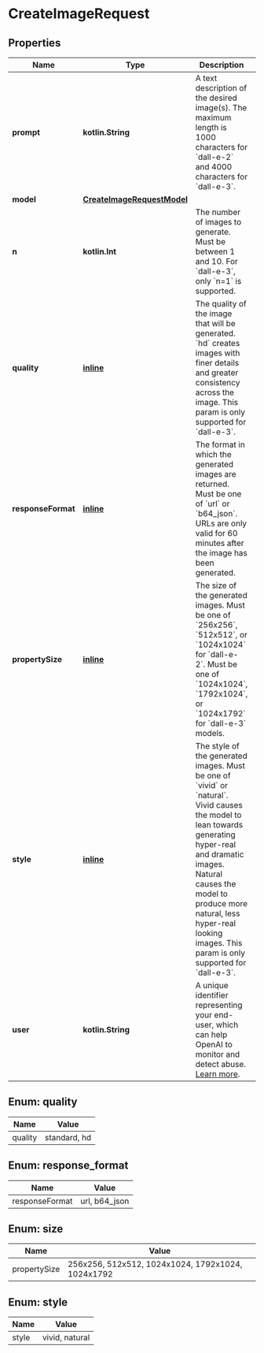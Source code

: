 
# CreateImageRequest

## Properties
| Name | Type | Description | Notes |
| ------------ | ------------- | ------------- | ------------- |
| **prompt** | **kotlin.String** | A text description of the desired image(s). The maximum length is 1000 characters for &#x60;dall-e-2&#x60; and 4000 characters for &#x60;dall-e-3&#x60;. |  |
| **model** | [**CreateImageRequestModel**](CreateImageRequestModel.md) |  |  [optional] |
| **n** | **kotlin.Int** | The number of images to generate. Must be between 1 and 10. For &#x60;dall-e-3&#x60;, only &#x60;n&#x3D;1&#x60; is supported. |  [optional] |
| **quality** | [**inline**](#Quality) | The quality of the image that will be generated. &#x60;hd&#x60; creates images with finer details and greater consistency across the image. This param is only supported for &#x60;dall-e-3&#x60;. |  [optional] |
| **responseFormat** | [**inline**](#ResponseFormat) | The format in which the generated images are returned. Must be one of &#x60;url&#x60; or &#x60;b64_json&#x60;. URLs are only valid for 60 minutes after the image has been generated. |  [optional] |
| **propertySize** | [**inline**](#PropertySize) | The size of the generated images. Must be one of &#x60;256x256&#x60;, &#x60;512x512&#x60;, or &#x60;1024x1024&#x60; for &#x60;dall-e-2&#x60;. Must be one of &#x60;1024x1024&#x60;, &#x60;1792x1024&#x60;, or &#x60;1024x1792&#x60; for &#x60;dall-e-3&#x60; models. |  [optional] |
| **style** | [**inline**](#Style) | The style of the generated images. Must be one of &#x60;vivid&#x60; or &#x60;natural&#x60;. Vivid causes the model to lean towards generating hyper-real and dramatic images. Natural causes the model to produce more natural, less hyper-real looking images. This param is only supported for &#x60;dall-e-3&#x60;. |  [optional] |
| **user** | **kotlin.String** | A unique identifier representing your end-user, which can help OpenAI to monitor and detect abuse. [Learn more](/docs/guides/safety-best-practices#end-user-ids).  |  [optional] |


<a id="Quality"></a>
## Enum: quality
| Name | Value |
| ---- | ----- |
| quality | standard, hd |


<a id="ResponseFormat"></a>
## Enum: response_format
| Name | Value |
| ---- | ----- |
| responseFormat | url, b64_json |


<a id="PropertySize"></a>
## Enum: size
| Name | Value |
| ---- | ----- |
| propertySize | 256x256, 512x512, 1024x1024, 1792x1024, 1024x1792 |


<a id="Style"></a>
## Enum: style
| Name | Value |
| ---- | ----- |
| style | vivid, natural |



